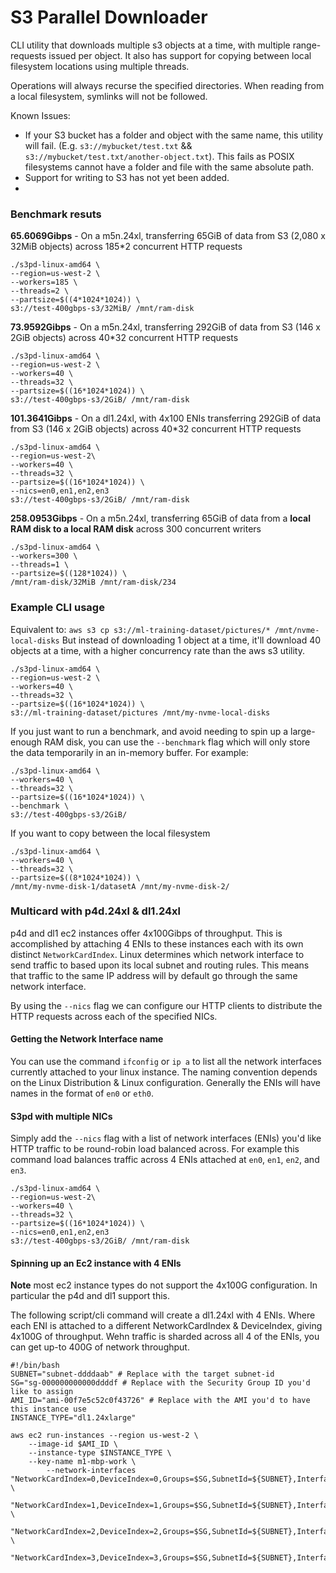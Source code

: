 # S3 Parallel Downloader

CLI utility that downloads multiple s3 objects at a time, with multiple range-requests issued per object.
It also has support for copying between local filesystem locations using multiple threads.

Operations will always recurse the specified directories. When reading from a local filesystem, symlinks will not be followed.

Known Issues:
- If your S3 bucket has a folder and object with the same name, this utility will fail. (E.g. `s3://mybucket/test.txt` && `s3://mybucket/test.txt/another-object.txt`). This fails as POSIX filesystems cannot have a folder and file with the same absolute path.
- Support for writing to S3 has not yet been added.
- 

### Benchmark resuts

**65.6069Gibps** - On a m5n.24xl, transferring 65GiB of data from S3 (2,080 x 32MiB objects) across 185*2 concurrent HTTP requests
```
./s3pd-linux-amd64 \
--region=us-west-2 \
--workers=185 \
--threads=2 \
--partsize=$((4*1024*1024)) \
s3://test-400gbps-s3/32MiB/ /mnt/ram-disk
```

**73.9592Gibps** - On a m5n.24xl, transferring 292GiB of data from S3 (146 x 2GiB objects) across 40*32 concurrent HTTP requests
```
./s3pd-linux-amd64 \
--region=us-west-2 \
--workers=40 \
--threads=32 \
--partsize=$((16*1024*1024)) \
s3://test-400gbps-s3/2GiB/ /mnt/ram-disk
```

**101.3641Gibps** - On a dl1.24xl, with 4x100 ENIs transferring 292GiB of data from S3 (146 x 2GiB objects) across 40*32 concurrent HTTP requests
```
./s3pd-linux-amd64 \
--region=us-west-2\
--workers=40 \
--threads=32 \
--partsize=$((16*1024*1024)) \
--nics=en0,en1,en2,en3
s3://test-400gbps-s3/2GiB/ /mnt/ram-disk
```

**258.0953Gibps** - On a m5n.24xl, transferring 65GiB of data from a **local RAM disk to a local RAM disk** across 300 concurrent writers
```
./s3pd-linux-amd64 \
--workers=300 \
--threads=1 \
--partsize=$((128*1024)) \
/mnt/ram-disk/32MiB /mnt/ram-disk/234
```


### Example CLI usage
Equivalent to: `aws s3 cp s3://ml-training-dataset/pictures/* /mnt/nvme-local-disks`
But instead of downloading 1 object at a time, it'll download 40 objects at a time, with a higher concurrency rate than the aws s3 utility.

```
./s3pd-linux-amd64 \
--region=us-west-2 \
--workers=40 \
--threads=32 \
--partsize=$((16*1024*1024)) \
s3://ml-training-dataset/pictures /mnt/my-nvme-local-disks
```

If you just want to run a benchmark, and avoid needing to spin up a large-enough RAM disk, you can use the `--benchmark` flag which will only store the data temporarily in an in-memory buffer. For example:
```
./s3pd-linux-amd64 \
--workers=40 \
--threads=32 \
--partsize=$((16*1024*1024)) \
--benchmark \
s3://test-400gbps-s3/2GiB/
```

If you want to copy between the local filesystem 
```
./s3pd-linux-amd64 \
--workers=40 \
--threads=32 \
--partsize=$((8*1024*1024)) \
/mnt/my-nvme-disk-1/datasetA /mnt/my-nvme-disk-2/
```

### Multicard with p4d.24xl & dl1.24xl
p4d and dl1 ec2 instances offer 4x100Gibps of throughput. This is accomplished by attaching 4 ENIs 
to these instances each with its own distinct `NetworkCardIndex`. Linux determines which network interface 
to send traffic to based upon its local subnet and routing rules. This means that traffic to the same IP 
address will by default go through the same network interface.

By using the `--nics` flag we can configure our HTTP clients to distribute the HTTP requests across each of the specified NICs. 

#### Getting the Network Interface name

You can use the command `ifconfig` or `ip a` to list all the network interfaces currently attached to your linux instance. 
The naming convention depends on the Linux Distribution & Linux configuration. Generally the ENIs will have names
in the format of `en0` or `eth0`.

#### S3pd with multiple NICs

Simply add the `--nics` flag with a list of network interfaces (ENIs) you'd like HTTP traffic to be round-robin load balanced across.
For example this command load balances traffic across 4 ENIs attached at `en0`, `en1`, `en2`, and `en3`.

```
./s3pd-linux-amd64 \
--region=us-west-2\
--workers=40 \
--threads=32 \
--partsize=$((16*1024*1024)) \
--nics=en0,en1,en2,en3
s3://test-400gbps-s3/2GiB/ /mnt/ram-disk
```

#### Spinning up an Ec2 instance with 4 ENIs
**Note** most ec2 instance types do not support the 4x100G configuration.
In particular the p4d and dl1 support this.

The following script/cli command will create a dl1.24xl with 4 ENIs. Where each
ENI is attached to a different NetworkCardIndex & DeviceIndex, giving 4x100G of throughput.
Wehn traffic is sharded across all 4 of the ENIs, you can get up-to 400G of network throughput.

```
#!/bin/bash
SUBNET="subnet-ddddaab" # Replace with the target subnet-id
SG="sg-000000000000ddddf # Replace with the Security Group ID you'd like to assign
AMI_ID="ami-00f7e5c52c0f43726" # Replace with the AMI you'd to have this instance use
INSTANCE_TYPE="dl1.24xlarge"

aws ec2 run-instances --region us-west-2 \
	--image-id $AMI_ID \
	--instance-type $INSTANCE_TYPE \
	--key-name m1-mbp-work \
        --network-interfaces "NetworkCardIndex=0,DeviceIndex=0,Groups=$SG,SubnetId=${SUBNET},InterfaceType=efa" \
                             "NetworkCardIndex=1,DeviceIndex=1,Groups=$SG,SubnetId=${SUBNET},InterfaceType=efa" \
                             "NetworkCardIndex=2,DeviceIndex=2,Groups=$SG,SubnetId=${SUBNET},InterfaceType=efa" \
                             "NetworkCardIndex=3,DeviceIndex=3,Groups=$SG,SubnetId=${SUBNET},InterfaceType=efa"
```
